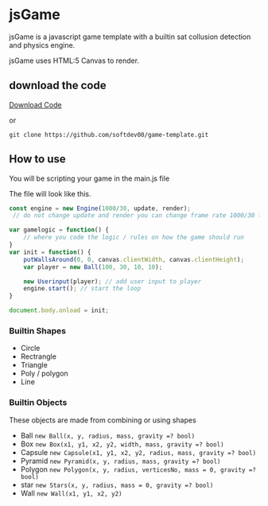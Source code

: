 # jsGame
jsGame is a javascript game template with a builtin sat collusion detection and physics engine.

jsGame uses HTML:5 Canvas to render.

## download the code
[Download Code](https://github.com/softdev00/game-template/archive/refs/heads/master.zip)

or
```console
git clone https://github.com/softdev00/game-template.git
```

## How to use

You will be scripting your game in the main.js file

The file will look like this.
```javascript
const engine = new Engine(1000/30, update, render);
 // do not change update and render you can change frame rate 1000/30 to other rates

var gamelogic = function() {
    // where you code the logic / rules on how the game should run
}
var init = function() {
    putWallsAround(0, 0, canvas.clientWidth, canvas.clientHeight);
    var player = new Ball(100, 30, 10, 10);

    new Userinput(player); // add user input to player
    engine.start(); // start the loop
}

document.body.onload = init;
```
### Builtin Shapes
- Circle
- Rectrangle
- Triangle
- Poly / polygon
- Line

### Builtin Objects
These objects are made from combining or using shapes
- Ball `new Ball(x, y, radius, mass, gravity =? bool)`
- Box `new Box(x1, y1, x2, y2, width, mass, gravity =? bool)`
- Capsule `new Capsule(x1, y1, x2, y2, radius, mass, gravity =? bool)`
- Pyramid `new Pyramid(x, y, radius, mass, gravity =? bool)`
- Polygon `new Polygon(x, y, radius, verticesNo, mass = 0, gravity =? bool)`
- star `new Stars(x, y, radius, mass = 0, gravity =? bool)`
- Wall `new Wall(x1, y1, x2, y2)`
